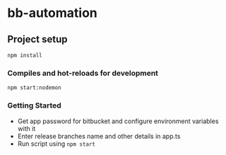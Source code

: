 # bb-automation

## Project setup

```
npm install
```

### Compiles and hot-reloads for development

```
npm start:nodemon
```

### Getting Started

- Get app password for bitbucket and configure environment variables with it
- Enter release branches name and other details in app.ts
- Run script using `npm start`
